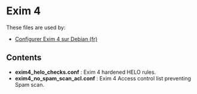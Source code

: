 Exim 4
======

These files are used by:

* [Configurer Exim 4 sur Debian (fr)](https://howto.biapy.com/fr/debian-gnu-linux/serveurs/e-mails/configurer-exim-4-sur-debian)

Contents
--------
* __exim4_helo_checks.conf__ : Exim 4 hardened HELO rules.
* __exim4_no_spam_scan_acl.conf__ : Exim 4 Access control list preventing Spam scan.

